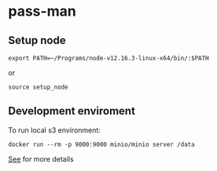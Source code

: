 # pass-man

## Setup node

```
export PATH=~/Programs/node-v12.16.3-linux-x64/bin/:$PATH
```
or
```
source setup_node
```

## Development enviroment

To run local s3 environment:
```
docker run --rm -p 9000:9000 minio/minio server /data
```

[See](https://hub.docker.com/r/minio/minio/) for more details 